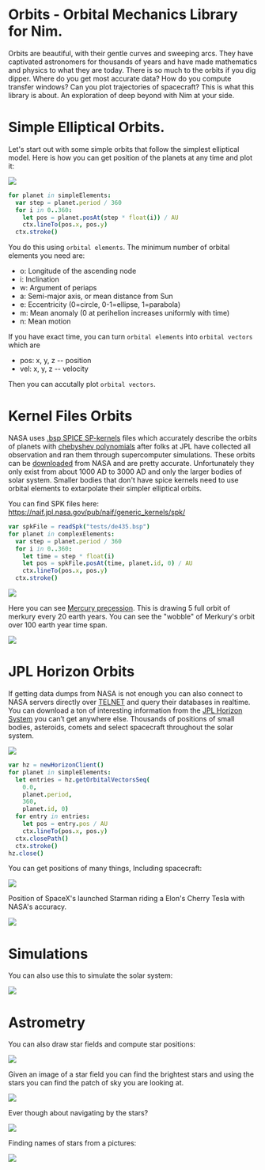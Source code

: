 # Orbits - Orbital Mechanics Library for Nim.

Orbits are beautiful, with their gentle curves and sweeping arcs. They have captivated astronomers for thousands of years and have made mathematics and physics to what they are today. There is so much to the orbits if you dig dipper. Where do you get most accurate data? How do you compute transfer windows? Can you plot trajectories of spacecraft? This is what this library is about. An exploration of deep beyond with Nim at your side.

#  Simple Elliptical Orbits.

Let's start out with some simple orbits that follow the simplest elliptical model. Here is how you can get position of the planets at any time and plot it:

<img src="tests/orbitsSimple.png">

```nim
for planet in simpleElements:
  var step = planet.period / 360
  for i in 0..360:
    let pos = planet.posAt(step * float(i)) / AU
    ctx.lineTo(pos.x, pos.y)
  ctx.stroke()
```

You do this using `orbital elements`. The minimum number of orbital elements you need are:

  * o: Longitude of the ascending node
  * i: Inclination
  * w: Argument of periaps
  * a: Semi-major axis, or mean distance from Sun
  * e: Eccentricity (0=circle, 0-1=ellipse, 1=parabola)
  * m: Mean anomaly (0 at perihelion increases uniformly with time)
  * n: Mean motion

If you have exact time, you can turn `orbital elements` into `orbital vectors` which are

  * pos: x, y, z -- position
  * vel: x, y, z -- velocity

Then you can accutally plot `orbital vectors`.


# Kernel Files Orbits

NASA uses [.bsp SPICE SP-kernels](https://naif.jpl.nasa.gov/pub/naif/toolkit_docs/C/info/intrdctn.html) files which accurately describe the orbits of planets with [chebyshev polynomials](https://en.wikipedia.org/wiki/Chebyshev_polynomials) after folks at JPL have collected all observation and ran them through supercomputer simulations. These orbits can be [downloaded](https://naif.jpl.nasa.gov/pub/naif/generic_kernels/spk/) from NASA and are pretty accurate. Unfortunately they only exist from about 1000 AD to 3000 AD and only the larger bodies of solar system. Smaller bodies that don't have spice kernels need to use orbital elements to extarpolate their simpler elliptical orbits.

You can find SPK files here: https://naif.jpl.nasa.gov/pub/naif/generic_kernels/spk/

```nim
var spkFile = readSpk("tests/de435.bsp")
for planet in complexElements:
  var step = planet.period / 360
  for i in 0..360:
    let time = step * float(i)
    let pos = spkFile.posAt(time, planet.id, 0) / AU
    ctx.lineTo(pos.x, pos.y)
  ctx.stroke()
```

<img src="tests/orbitsSpk.png">

Here you can see [Mercury precession](https://en.wikipedia.org/wiki/Tests_of_general_relativity#Perihelion_precession_of_Mercury). This is drawing 5 full orbit of merkury every 20 earth years. You can see the "wobble" of Merkury's orbit over 100 earth year time span.

<img src="tests/merkuryPrecession.png">


# JPL Horizon Orbits

If getting data dumps from NASA is not enough you can also connect to NASA servers directly over [TELNET](https://en.wikipedia.org/wiki/Telnet) and query their databases in realtime. You can download a ton of interesting information from the [JPL Horizon System](https://ssd.jpl.nasa.gov/?horizons) you can’t get anywhere else. Thousands of positions of small bodies, asteroids, comets and select spacecraft throughout the solar system.

<img src="tests/orbitsHorizon.png">

```nim
var hz = newHorizonClient()
for planet in simpleElements:
  let entries = hz.getOrbitalVectorsSeq(
    0.0,
    planet.period,
    360,
    planet.id, 0)
  for entry in entries:
    let pos = entry.pos / AU
    ctx.lineTo(pos.x, pos.y)
  ctx.closePath()
  ctx.stroke()
hz.close()
```

You can get positions of many things, Including spacecraft:

<img src="tests/spacecraft.png">

Position of SpaceX's launched Starman riding a Elon's Cherry Tesla with NASA's accuracy.

<img src="tests/starman.png">


# Simulations

You can also use this to simulate the solar system:

<img src="tests/orbitsSimulated.png">

# Astrometry

You can also draw star fields and compute star positions:

<img src="tests/brightstars.png">

Given an image of a star field you can find the brightest stars and using the stars you can find the patch of sky you are looking at.

<img src="tests/bigdipper.png">

Ever though about navigating by the stars?

<img src="tests/bigdipper_stars.png">

Finding names of stars from a pictures:

<img src="tests/matching.png">

